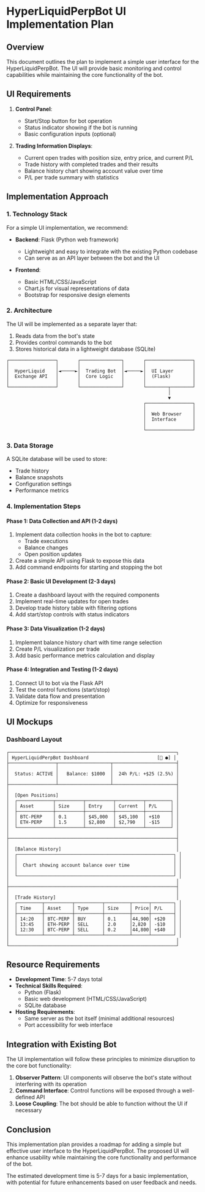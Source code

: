 # HyperLiquidPerpBot UI Implementation Plan

## Overview

This document outlines the plan to implement a simple user interface for the HyperLiquidPerpBot. The UI will provide basic monitoring and control capabilities while maintaining the core functionality of the bot.

## UI Requirements

1. **Control Panel**:
   - Start/Stop button for bot operation
   - Status indicator showing if the bot is running
   - Basic configuration inputs (optional)

2. **Trading Information Displays**:
   - Current open trades with position size, entry price, and current P/L
   - Trade history with completed trades and their results
   - Balance history chart showing account value over time
   - P/L per trade summary with statistics

## Implementation Approach

### 1. Technology Stack

For a simple UI implementation, we recommend:

- **Backend**: Flask (Python web framework)
  - Lightweight and easy to integrate with the existing Python codebase
  - Can serve as an API layer between the bot and the UI

- **Frontend**: 
  - Basic HTML/CSS/JavaScript
  - Chart.js for visual representations of data
  - Bootstrap for responsive design elements

### 2. Architecture

The UI will be implemented as a separate layer that:
1. Reads data from the bot's state
2. Provides control commands to the bot
3. Stores historical data in a lightweight database (SQLite)

```
┌─────────────────┐       ┌───────────────┐       ┌─────────────────┐
│                 │       │               │       │                 │
│  HyperLiquid    │◄─────►│  Trading Bot  │◄─────►│  UI Layer       │
│  Exchange API   │       │  Core Logic   │       │  (Flask)        │
│                 │       │               │       │                 │
└─────────────────┘       └───────────────┘       └────────┬────────┘
                                                           │
                                                           ▼
                                                  ┌─────────────────┐
                                                  │                 │
                                                  │  Web Browser    │
                                                  │  Interface      │
                                                  │                 │
                                                  └─────────────────┘
```

### 3. Data Storage

A SQLite database will be used to store:
- Trade history
- Balance snapshots
- Configuration settings
- Performance metrics

### 4. Implementation Steps

#### Phase 1: Data Collection and API (1-2 days)
1. Implement data collection hooks in the bot to capture:
   - Trade executions
   - Balance changes
   - Open position updates
2. Create a simple API using Flask to expose this data
3. Add command endpoints for starting and stopping the bot

#### Phase 2: Basic UI Development (2-3 days)
1. Create a dashboard layout with the required components
2. Implement real-time updates for open trades
3. Develop trade history table with filtering options
4. Add start/stop controls with status indicators

#### Phase 3: Data Visualization (1-2 days)
1. Implement balance history chart with time range selection
2. Create P/L visualization per trade
3. Add basic performance metrics calculation and display

#### Phase 4: Integration and Testing (1-2 days)
1. Connect UI to bot via the Flask API
2. Test the control functions (start/stop)
3. Validate data flow and presentation
4. Optimize for responsiveness

## UI Mockups

### Dashboard Layout

```
┌─────────────────────────────────────────────────────────────┐
│ HyperLiquidPerpBot Dashboard                         [🔴 ●] │
├─────────────────┬───────────────────┬───────────────────────┤
│                 │                   │                       │
│  Status: ACTIVE │   Balance: $1000  │  24h P/L: +$25 (2.5%) │
│                 │                   │                       │
├─────────────────┴───────────────────┴───────────────────────┤
│                                                             │
│  [Open Positions]                                           │
│  ┌─────────────┬──────────┬──────────┬──────────┬─────────┐ │
│  │ Asset       │ Size     │ Entry    │ Current  │ P/L     │ │
│  ├─────────────┼──────────┼──────────┼──────────┼─────────┤ │
│  │ BTC-PERP    │ 0.1      │ $45,000  │ $45,100  │ +$10    │ │
│  │ ETH-PERP    │ 1.5      │ $2,800   │ $2,790   │ -$15    │ │
│  └─────────────┴──────────┴──────────┴──────────┴─────────┘ │
│                                                             │
├─────────────────────────────────────────────────────────────┤
│                                                             │
│  [Balance History]                                          │
│  ┌─────────────────────────────────────────────────────────┐ │
│  │                                                         │ │
│  │  Chart showing account balance over time                │ │
│  │                                                         │ │
│  └─────────────────────────────────────────────────────────┘ │
│                                                             │
├─────────────────────────────────────────────────────────────┤
│                                                             │
│  [Trade History]                                            │
│  ┌─────────┬──────────┬──────────┬─────────┬──────┬────────┐ │
│  │ Time    │ Asset    │ Type     │ Size    │ Price│ P/L    │ │
│  ├─────────┼──────────┼──────────┼─────────┼──────┼────────┤ │
│  │ 14:20   │ BTC-PERP │ BUY      │ 0.1     │44,900│ +$20   │ │
│  │ 13:45   │ ETH-PERP │ SELL     │ 2.0     │2,820 │ -$10   │ │
│  │ 12:30   │ BTC-PERP │ SELL     │ 0.2     │44,800│ +$40   │ │
│  └─────────┴──────────┴──────────┴─────────┴──────┴────────┘ │
│                                                             │
└─────────────────────────────────────────────────────────────┘
```

## Resource Requirements

- **Development Time**: 5-7 days total
- **Technical Skills Required**:
  - Python (Flask)
  - Basic web development (HTML/CSS/JavaScript)
  - SQLite database
- **Hosting Requirements**:
  - Same server as the bot itself (minimal additional resources)
  - Port accessibility for web interface

## Integration with Existing Bot

The UI implementation will follow these principles to minimize disruption to the core bot functionality:

1. **Observer Pattern**: UI components will observe the bot's state without interfering with its operation
2. **Command Interface**: Control functions will be exposed through a well-defined API
3. **Loose Coupling**: The bot should be able to function without the UI if necessary

## Conclusion

This implementation plan provides a roadmap for adding a simple but effective user interface to the HyperLiquidPerpBot. The proposed UI will enhance usability while maintaining the core functionality and performance of the bot.

The estimated development time is 5-7 days for a basic implementation, with potential for future enhancements based on user feedback and needs.